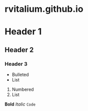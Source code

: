 # rvitalium.github.io

# Header 1
## Header 2
### Header 3

- Bulleted
- List

1. Numbered
2. List

**Bold**
_Italic_
`Code`
